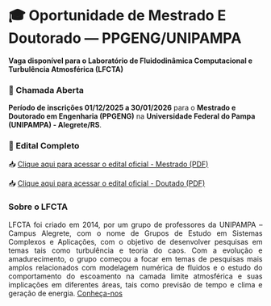 # 🎓 Oportunidade de Mestrado E Doutorado — PPGENG/UNIPAMPA  

**Vaga disponível para o Laboratório de Fluidodinâmica Computacional e Turbulência Atmosférica (LFCTA)**  

### 📢 Chamada Aberta  
**Período de inscrições 01/12/2025 a 30/01/2026** para o **Mestrado e Doutorado em Engenharia (PPGENG)** na **Universidade Federal do Pampa (UNIPAMPA) - Alegrete/RS**.  

### 📄 Edital Completo  

📥 [Clique aqui para acessar o edital oficial - Mestrado (PDF)](https://cursos.unipampa.edu.br/cursos/ppeng/files/2025/10/processo_seletivo_mestrado_2026_01.pdf)


📥 [Clique aqui para acessar o edital oficial - Doutado (PDF)](https://cursos.unipampa.edu.br/cursos/ppeng/files/2025/10/selecao-ingresso-doutorado_2026_01.pdf)


<h3>Sobre o LFCTA</h3>

<p style="text-align: justify;">
LFCTA foi criado em 2014, por um grupo de professores da UNIPAMPA – Campus Alegrete, com o nome de Grupos de Estudo em Sistemas Complexos e Aplicações, com o objetivo de desenvolver pesquisas em temas tais como turbulência e teoria do caos. Com a evolução e amadurecimento, o grupo começou a focar em temas de pesquisas mais amplos relacionados com modelagem numérica de fluidos e o estudo do comportamento do escoamento na camada limite atmosférica e suas implicações em diferentes áreas, tais como previsão de tempo e clima e geração de energia. <a href="https://sites.unipampa.edu.br/lfcta/">Conheça-nos</a>
</p>



